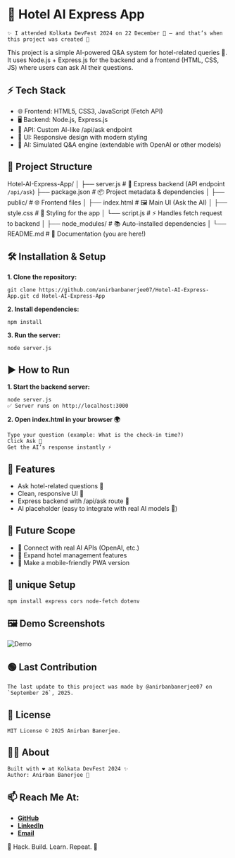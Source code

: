 # 🤖 Hotel AI Express App
    ✨ I attended Kolkata DevFest 2024 on 22 December 🎉 — and that’s when this project was created 🚀
    
This project is a simple AI-powered Q&A system for hotel-related queries 🏨.
It uses Node.js + Express.js for the backend and a frontend (HTML, CSS, JS) where users can ask AI their questions.

## ⚡ Tech Stack
- 🌐 Frontend: HTML5, CSS3, JavaScript (Fetch API)
- 🖥️ Backend: Node.js, Express.js
- 🔗 API: Custom AI-like /api/ask endpoint
- 🎨 UI: Responsive design with modern styling
- 🤖 AI: Simulated Q&A engine (extendable with OpenAI or other models)

## 📂 Project Structure
Hotel-AI-Express-App/
│
├── server.js          # 🚀 Express backend (API endpoint `/api/ask`)
├── package.json       # 📦 Project metadata & dependencies
│
├── public/            # 🌐 Frontend files
│   ├── index.html     # 🖼️ Main UI (Ask the AI)
│   ├── style.css      # 🎨 Styling for the app
│   └── script.js      # ⚡ Handles fetch request to backend
│
├── node_modules/      # 📚 Auto-installed dependencies
│
└── README.md          # 📖 Documentation (you are here!)


## 🛠️ Installation & Setup

**1. Clone the repository:**
```
git clone https://github.com/anirbanbanerjee07/Hotel-AI-Express-App.git cd Hotel-AI-Express-App
```
**2. Install dependencies:**
```
npm install
```
**3. Run the server:**
```
node server.js
```

## ▶️ How to Run
**1. Start the backend server:**
```
node server.js
✅ Server runs on http://localhost:3000
```
**2. Open index.html in your browser 🌍**
```
Type your question (example: What is the check-in time?)
Click Ask 💬
Get the AI’s response instantly ⚡
```

## 🚀 Features
- Ask hotel-related questions 🏨
- Clean, responsive UI 🎨
- Express backend with /api/ask route 🔧
- AI placeholder (easy to integrate with real AI models 🤖)

## 🎯 Future Scope
- 🔌 Connect with real AI APIs (OpenAI, etc.)
- 🏢 Expand hotel management features
- 📱 Make a mobile-friendly PWA version

## 🔧 unique Setup
```
npm install express cors node-fetch dotenv
```

## 🖼️ Demo Screenshots
![Demo](https://github.com/user-attachments/assets/470c63df-b95d-40dd-9379-9229e1dbb776)

## 🟢 Last Contribution
    The last update to this project was made by @anirbanbanerjee07 on `September 26`, 2025.

## 📜 License
```
MIT License © 2025 Anirban Banerjee.
```

## 👨‍💻 About
    Built with ❤️ at Kolkata DevFest 2024 ✨
    Author: Anirban Banerjee 🌟

## 📫 Reach Me At:
- [**GitHub**](https://github.com/anirbanbanerjee07)
- [**LinkedIn**](https://www.linkedin.com/in/anirban-banerjee-b42b9907p/)
- [**Email**](banerjeeanirban666@gmail.com)


🎉 Hack. Build. Learn. Repeat. 🚀
